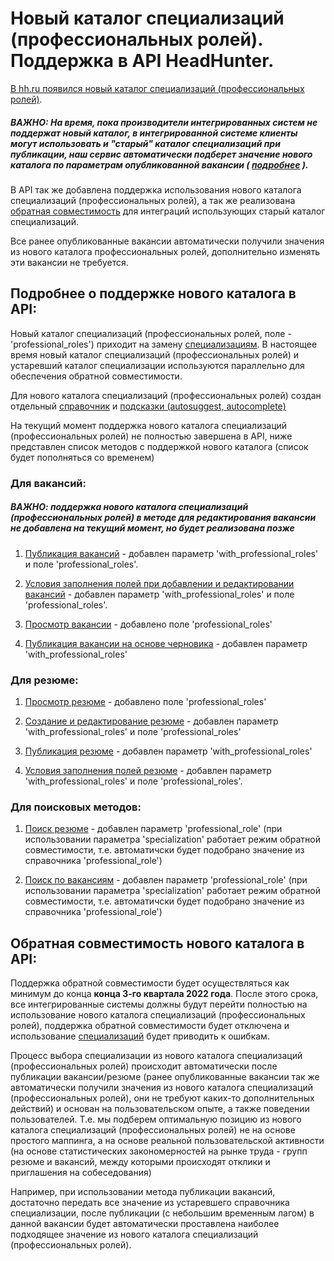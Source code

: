 # Новый каталог специализаций (профессиональных ролей). Поддержка в API HeadHunter.

[В hh.ru появился новый каталог специализаций (профессиональных ролей)](https://hh.ru/article/29566).

##### ВАЖНО: На время, пока производители интегрированных систем не поддержат новый каталог, в интегрированной системе клиенты могут использовать и "старый" каталог специализаций при публикации, наш сервис автоматически подберет значение нового каталога по параметрам опубликованной вакансии ( [подробнее](#backward) ).

В API так же добавлена поддержка использования нового каталога специализаций (профессиональных ролей), а так же реализована [обратная совместимость](#backward) для интеграций использующих старый каталог специализаций. 

Все ранее опубликованные вакансии автоматически получили значения из нового каталога профессиональных ролей, дополнительно изменять эти вакансии не требуется.

## Подробнее о поддержке нового каталога в API:

Новый каталог специализаций (профессиональных ролей, поле - 'professional_roles') приходит на замену [специализациям](https://github.com/hhru/api/blob/master/docs/specializations.md). В настоящее время новый каталог специализаций (профессиональных ролей) и устаревший каталог специализации используются параллельно для обеспечения обратной совместимости.

Для нового каталога специализаций (профессиональных ролей) создан отдельный [справочник](https://api.hh.ru/openapi/redoc#tag/Obshie-spravochniki/paths/~1professional_roles/get) и [подсказки (autosuggest, autocomplete)](https://api.hh.ru/openapi/redoc#tag/Podskazki/paths/~1suggests~1professional_roles/get) 

На текущий момент поддержка нового каталога специализаций (профессиональных ролей) не полностью завершена в API, ниже представлен список методов с поддержкой нового каталога (список будет пополняться со временем)

### Для вакансий:

##### ВАЖНО: поддержка нового каталога специализаций (профессиональных ролей) в методе для редактирования вакансии не добавлена на текущий момент, но будет реализована позже

1. [Публикация вакансий](https://github.com/hhru/api/blob/master/docs/employer_vacancies.md#creation) - добавлен параметр 'with_professional_roles' и поле 'professional_roles'. 

2. [Условия заполнения полей при добавлении и редактировании вакансий](https://github.com/hhru/api/blob/master/docs/employer_vacancies.md#%D1%83%D1%81%D0%BB%D0%BE%D0%B2%D0%B8%D1%8F-%D0%B7%D0%B0%D0%BF%D0%BE%D0%BB%D0%BD%D0%B5%D0%BD%D0%B8%D1%8F-%D0%BF%D0%BE%D0%BB%D0%B5%D0%B9-%D0%BF%D1%80%D0%B8-%D0%B4%D0%BE%D0%B1%D0%B0%D0%B2%D0%BB%D0%B5%D0%BD%D0%B8%D0%B8-%D0%B8-%D1%80%D0%B5%D0%B4%D0%B0%D0%BA%D1%82%D0%B8%D1%80%D0%BE%D0%B2%D0%B0%D0%BD%D0%B8%D0%B8-%D0%B2%D0%B0%D0%BA%D0%B0%D0%BD%D1%81%D0%B8%D0%B9) - добавлен параметр 'with_professional_roles' и поле 'professional_roles'. 

3. [Просмотр вакансии](https://github.com/hhru/api/blob/master/docs/vacancies.md#item) - добавлено поле 'professional_roles'

4. [Публикация вакансии на основе черновика](https://github.com/hhru/api/blob/master/docs/vacancy_drafts.md#%D0%BF%D1%83%D0%B1%D0%BB%D0%B8%D0%BA%D0%B0%D1%86%D0%B8%D1%8F-%D0%B2%D0%B0%D0%BA%D0%B0%D0%BD%D1%81%D0%B8%D0%B8-%D0%BD%D0%B0-%D0%BE%D1%81%D0%BD%D0%BE%D0%B2%D0%B5-%D1%87%D0%B5%D1%80%D0%BD%D0%BE%D0%B2%D0%B8%D0%BA%D0%B0) - добавлен параметр 'with_professional_roles'

### Для резюме:

1. [Просмотр резюме](https://github.com/hhru/api/blob/master/docs/resumes.md#item) - добавлено поле 'professional_roles'

2. [Создание и редактирование резюме](https://github.com/hhru/api/blob/master/docs/resumes.md#create_edit) - добавлен параметр 'with_professional_roles' и поле 'professional_roles'

3. [Публикация резюме](https://github.com/hhru/api/blob/master/docs/resumes.md#%D0%BF%D1%83%D0%B1%D0%BB%D0%B8%D0%BA%D0%B0%D1%86%D0%B8%D1%8F-%D1%80%D0%B5%D0%B7%D1%8E%D0%BC%D0%B5) - добавлен параметр 'with_professional_roles'

4. [Условия заполнения полей резюме](https://github.com/hhru/api/blob/master/docs/resumes.md#%D1%83%D1%81%D0%BB%D0%BE%D0%B2%D0%B8%D1%8F-%D0%B7%D0%B0%D0%BF%D0%BE%D0%BB%D0%BD%D0%B5%D0%BD%D0%B8%D1%8F-%D0%BF%D0%BE%D0%BB%D0%B5%D0%B9-%D1%80%D0%B5%D0%B7%D1%8E%D0%BC%D0%B5) - добавлен параметр 'with_professional_roles' и поле 'professional_roles'. 

### Для поисковых методов:

1. [Поиск резюме](https://github.com/hhru/api/blob/master/docs/resumes_search.md) - добавлен параметр 'professional_role' (при использовании параметра 'specialization' работает режим обратной совместимости, т.е. автоматичски будет подобрано значение из справочника 'professional_role')

2. [Поиск по вакансиям](https://github.com/hhru/api/blob/master/docs/vacancies.md#search) - добавлен параметр 'professional_role' (при использовании параметра 'specialization' работает режим обратной совместимости, т.е. автоматичски будет подобрано значение из справочника 'professional_role')

<a name="backward"></a>
## Обратная совместимость нового каталога в API:

Поддержка обратной совместимости будет осуществляться как минимум до конца **конца 3-го квартала 2022 года**. После этого срока, все интегрированные системы должны будут перейти полностью на использование нового каталога специализаций (профессиональных ролей), поддержка обратной совместимости будет отключена и использование [специализаций](https://github.com/hhru/api/blob/master/docs/specializations.md) будет приводить к ошибкам.

Процесс выбора специализации из нового каталога специализаций (профессиональных ролей) происходит автоматически после публикации вакансии/резюме (ранее опубликованные вакансии так же автоматически получили значения из нового каталога специализаций (профессиональных ролей), они не требуют каких-то дополнительных действий) и основан на пользовательском опыте, а также поведении пользователей. Т.е. мы подберем оптимальную позицию из нового каталога специализаций (профессиональных ролей) не на основе простого маппинга, а на основе реальной пользовательской активности (на основе статистических закономерностей на рынке труда - групп резюме и вакансий, между которыми происходят отклики и приглашения на собеседования)

Например, при использовании метода публикации вакансий, достаточно передать все значение из устаревшего справочника специализации, после публикации (с небольшим временным лагом) в данной вакансии будет автоматически проставлена наиболее подходящее значение из нового каталога специализаций (профессиональных ролей).
